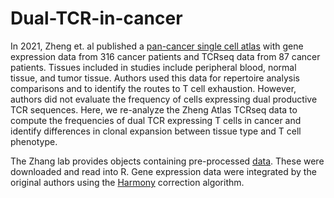 # Dual-TCR-in-cancer
In 2021, Zheng et. al published a [pan-cancer single cell atlas](https://www.science.org/doi/10.1126/science.abe6474?url_ver=Z39.88-2003&rfr_id=ori:rid:crossref.org&rfr_dat=cr_pub%20%200pubmed#supplementary-materials) with gene expression data from 316 cancer patients and TCRseq data from 87 cancer patients. Tissues included in studies include peripheral blood, normal tissue, and tumor tissue. Authors used this data for repertoire analysis comparisons and to identify the routes to T cell exhaustion. However, authors did not evaluate the frequency of cells expressing dual productive TCR sequences. Here, we re-analyze the Zheng Atlas TCRseq data to compute the frequencies of dual TCR expressing T cells in cancer and identify differences in clonal expansion between tissue type and T cell phenotype.

The Zhang lab provides objects containing pre-processed [data](https://zenodo.org/record/5461803#.Y5D4sOzMKAk). These were downloaded and read into R. Gene expression data were integrated by the original authors using the [Harmony](https://www.nature.com/articles/s41592-019-0619-0) correction algorithm.  
